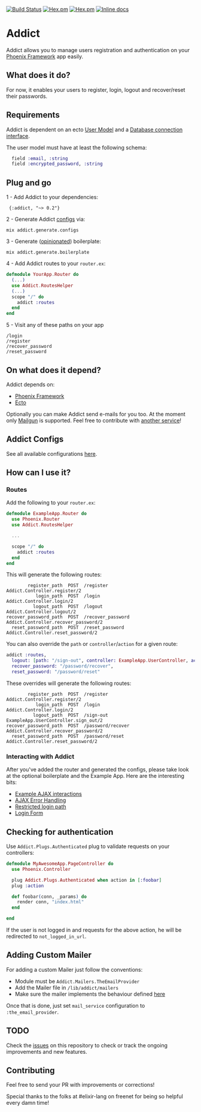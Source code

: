 [![Build Status](https://travis-ci.org/trenpixster/addict.svg)](https://travis-ci.org/trenpixster/addict) [![Hex.pm](http://img.shields.io/hexpm/v/addict.svg)](https://hex.pm/packages/addict) [![Hex.pm](http://img.shields.io/hexpm/dt/addict.svg)](https://hex.pm/packages/addict)
[![Inline docs](http://inch-ci.org/github/trenpixster/addict.svg)](http://inch-ci.org/github/trenpixster/addict)

# Addict

Addict allows you to manage users registration and authentication on your [Phoenix Framework](http://www.phoenixframework.org) app easily.

## What does it do?
For now, it enables your users to register, login, logout and recover/reset their passwords.

## Requirements

Addict is dependent on an ecto [User Model](https://github.com/elixir-lang/ecto/blob/master/examples/simple/lib/simple.ex#L18) and a [Database connection interface](https://github.com/elixir-lang/ecto/blob/master/examples/simple/lib/simple.ex#L12).

The user model must have at least the following schema:
```elixir
  field :email, :string
  field :encrypted_password, :string
```

## Plug and go
1 - Add Addict to your dependencies:
```
 {:addict, "~> 0.2"}
```
2 - Generate Addict [configs](https://github.com/trenpixster/addict/blob/master/configs.md) via:
```
mix addict.generate.configs
```
3 - Generate ([opinionated](#gen_boilerplate)) boilerplate:
```
mix addict.generate.boilerplate
```
4 - Add Addict routes to your `router.ex`:
```elixir
defmodule YourApp.Router do
  (...)
  use Addict.RoutesHelper
  (...)
  scope "/" do
    addict :routes
  end
end
```
5 - Visit any of these paths on your app
```
/login
/register
/recover_password
/reset_password
```

## On what does it depend?
Addict depends on:
- [Phoenix Framework](http://www.phoenixframework.org)
- [Ecto](https://github.com/elixir-lang/ecto)

Optionally you can make Addict send e-mails for you too. At the moment only [Mailgun](https://mailgun.com) is supported. Feel free to contribute with [another service](#adding-custom-mailer)!

## Addict Configs

See all available configurations [here](https://github.com/trenpixster/addict/blob/master/configs.md).

## How can I use it?

### Routes

Add the following to your `router.ex`:

```elixir
defmodule ExampleApp.Router do
  use Phoenix.Router
  use Addict.RoutesHelper

  ...

  scope "/" do
    addict :routes
  end
end
```

This will generate the following routes:

```
        register_path  POST  /register          Addict.Controller.register/2
           login_path  POST  /login             Addict.Controller.login/2
          logout_path  POST  /logout            Addict.Controller.logout/2
recover_password_path  POST  /recover_password  Addict.Controller.recover_password/2
  reset_password_path  POST  /reset_password    Addict.Controller.reset_password/2
```

You can also override the `path` or `controller`/`action` for a given route:

```elixir
addict :routes,
  logout: [path: "/sign-out", controller: ExampleApp.UserController, action: :sign_out],
  recover_password: "/password/recover",
  reset_password: "/password/reset"
```

These overrides will generate the following routes:

```
        register_path  POST  /register          Addict.Controller.register/2
           login_path  POST  /login             Addict.Controller.login/2
          logout_path  POST  /sign-out          ExampleApp.UserController.sign_out/2
recover_password_path  POST  /password/recover  Addict.Controller.recover_password/2
  reset_password_path  POST  /password/reset    Addict.Controller.reset_password/2
```

### Interacting with Addict

After you've added the router and generated the configs, please take look at the optional boilerplate and the Example App. Here are the interesting bits:
- [Example AJAX interactions](https://github.com/trenpixster/addict/blob/master/boilerplate/addict.js)
- [AJAX Error Handling](https://github.com/trenpixster/addict/blob/master/boilerplate/addict.js#L67)
- [Restricted login path](https://github.com/trenpixster/addict/blob/master/example_app/web/controllers/page_controller.ex#L3)
- [Login Form](https://github.com/trenpixster/addict/blob/master/boilerplate/login.html.eex)

## Checking for authentication
Use `Addict.Plugs.Authenticated` plug to validate requests on your controllers:
```elixir
defmodule MyAwesomeApp.PageController do
  use Phoenix.Controller

  plug Addict.Plugs.Authenticated when action in [:foobar]
  plug :action

  def foobar(conn, _params) do
    render conn, "index.html"
  end

end
```

If the user is not logged in and requests for the above action, he will be redirected to `not_logged_in_url`.

## Adding Custom Mailer

For adding a custom Mailer just follow the conventions:
- Module must be `Addict.Mailers.TheEmailProvider`
- Add the Mailer file in `/lib/addict/mailers`
- Make sure the mailer implements the behaviour defined [here](https://github.com/trenpixster/addict/blob/master/lib/addict/mailers/generic.ex)

Once that is done, just set `mail_service` configuration to `:the_email_provider`.

## TODO
Check the [issues](https://github.com/trenpixster/addict/issues) on this repository to check or track the ongoing improvements and new features.

## Contributing

Feel free to send your PR with improvements or corrections!

Special thanks to the folks at #elixir-lang on freenet for being so helpful every damn time!
